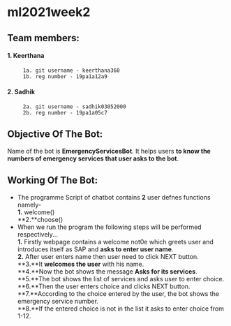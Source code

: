 # ml2021week2
## Team members:<br />
  #### 1. Keerthana<br />
         1a. git username - keerthana360
         1b. reg number - 19pa1a12a9
  #### 2. Sadhik<br />
         2a. git username - sadhik03052000
         2b. reg number - 19pa1a05c7
## Objective Of The Bot:<br />
Name of the bot is **EmergencyServicesBot**. It helps users **to know the numbers of emergency services that user asks to the bot**.<br />
## Working Of The Bot:
* The programme Script of chatbot contains **2** user defnes functions namely-<br />
              **1.** welcome()<br />
              **2.**choose()<br />
* When we run the program the following steps will be performed respectively...<br />
           **1.** Firstly webpage contains a welcome not0e which greets user and introduces itself as SAP and **asks to enter user name**.<br />
           **2.** After user enters name then user need to click NEXT button.<br />
           **3.**It **welcomes the user** with his name.<br />
           **4.**Now the bot shows the message **Asks for its services**.<br />
           **5.**The bot shows the list of services and asks user to enter choice.<br />
           **6.**Then the user enters choice and clicks NEXT button.<br />
           **7.**According to the choice entered by the user, the bot shows the emergency service number.<br />
           **8.**If the entered choice is not in the list it asks to enter choice from 1-12.<br />
